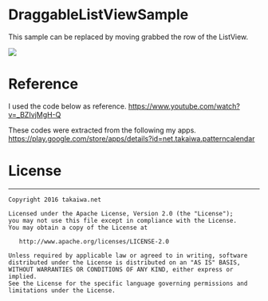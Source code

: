 # DraggableListViewSample
This sample can be replaced by moving grabbed the row of the ListView.

<img src="attach:DraggableListViewSample.gif">

# Reference
I used the code below as reference.
https://www.youtube.com/watch?v=_BZIvjMgH-Q

These codes were extracted from the following my apps.
https://play.google.com/store/apps/details?id=net.takaiwa.patterncalendar


# License
-----------

```
Copyright 2016 takaiwa.net

Licensed under the Apache License, Version 2.0 (the "License");
you may not use this file except in compliance with the License.
You may obtain a copy of the License at

   http://www.apache.org/licenses/LICENSE-2.0

Unless required by applicable law or agreed to in writing, software
distributed under the License is distributed on an "AS IS" BASIS,
WITHOUT WARRANTIES OR CONDITIONS OF ANY KIND, either express or implied.
See the License for the specific language governing permissions and
limitations under the License.
```